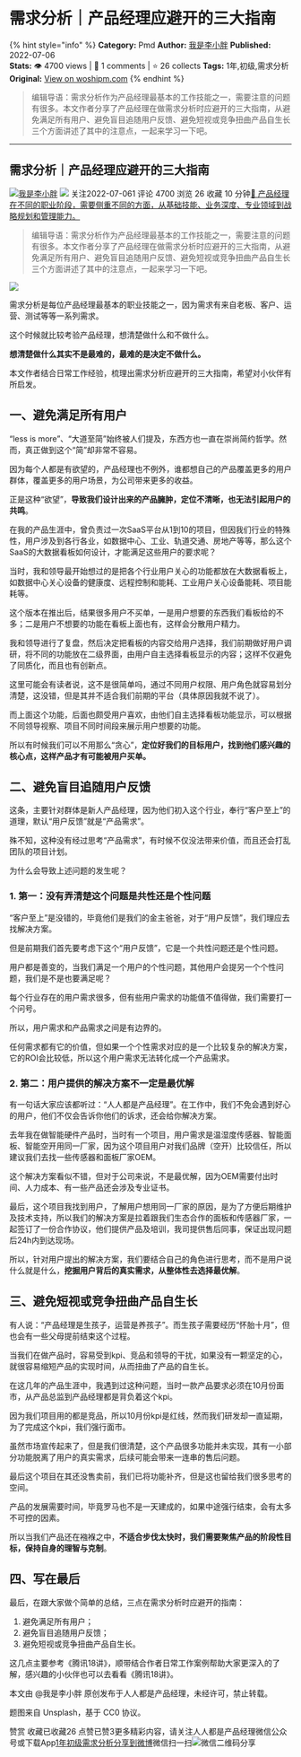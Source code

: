 # 需求分析｜产品经理应避开的三大指南
{% hint style="info" %}
**Category:** Pmd
**Author:** [我是李小胖](https://www.woshipm.com/u/1091870)
**Published:** 2022-07-06  
**Stats:** 👁️ 4700 views | 💬 1 comments | ⭐ 26 collects
**Tags:** 1年,初级,需求分析
**Original:** [View on woshipm.com](https://www.woshipm.com/pmd/5515641.html)
{% endhint %}
> 编辑导语：需求分析作为产品经理最基本的工作技能之一，需要注意的问题有很多。本文作者分享了产品经理在做需求分析时应避开的三大指南，从避免满足所有用户、避免盲目追随用户反馈、避免短视或竞争扭曲产品自生长三个方面讲述了其中的注意点，一起来学习一下吧。

---

## 需求分析｜产品经理应避开的三大指南

[![](https://static.woshipm.com/view/woshipm_api_def_20230201112744_5068.jpg?imageView2/1/w/72/h/72/q/100)](https://www.woshipm.com/u/1091870)[我是李小胖](https://www.woshipm.com/u/1091870) ![](https://static.woshipm.com/tag/1101_1@2x.png) 关注2022-07-061 评论 4700 浏览 26 收藏 10 分钟[🔗 产品经理在不同的职业阶段，需要侧重不同的方面，从基础技能、业务深度、专业领域到战略规划和管理能力。](https://ke.qidianla.com/courses/90pm)

> 编辑导语：需求分析作为产品经理最基本的工作技能之一，需要注意的问题有很多。本文作者分享了产品经理在做需求分析时应避开的三大指南，从避免满足所有用户、避免盲目追随用户反馈、避免短视或竞争扭曲产品自生长三个方面讲述了其中的注意点，一起来学习一下吧。

![](https://image.woshipm.com/wp-files/2022/07/MKKU1a7XCOKl2UuSABIn.jpg)

需求分析是每位产品经理最基本的职业技能之一，因为需求有来自老板、客户、运营、测试等等一系列需求。

这个时候就比较考验产品经理，想清楚做什么和不做什么。

**想清楚做什么其实不是最难的，最难的是决定不做什么。**

本文作者结合日常工作经验，梳理出需求分析应避开的三大指南，希望对小伙伴有所启发。

## 一、避免满足所有用户

“less is more”、“大道至简”始终被人们提及，东西方也一直在崇尚简约哲学。然而，真正做到这个“简”却非常不容易。

因为每个人都是有欲望的，产品经理也不例外，谁都想自己的产品覆盖更多的用户群体，覆盖更多的用户场景，为公司带来更多的收益。

正是这种“欲望”，**导致我们设计出来的产品臃肿，定位不清晰，也无法引起用户的共鸣**。

在我的产品生涯中，曾负责过一次SaaS平台从1到10的项目，但因我们行业的特殊性，用户涉及到各行各业，如数据中心、工业、轨道交通、房地产等等，那么这个SaaS的大数据看板如何设计，才能满足这些用户的要求呢？

当时，我和领导最开始想过的是把各个行业用户关心的功能都放在大数据看板上，如数据中心关心设备的健康度、远程控制和能耗、工业用户关心设备能耗、项目能耗等。

这个版本在推出后，结果很多用户不买单，一是用户想要的东西我们看板给的不多；二是用户不想要的功能在看板上面也有，这样会分散用户精力。

我和领导进行了复盘，然后决定把看板的内容交给用户选择，我们前期做好用户调研，将不同的功能放在二级界面，由用户自主选择看板显示的内容；这样不仅避免了同质化，而且也有创新点。

这里可能会有读者说，这不是很简单吗，通过不同用户权限、用户角色就容易划分清楚，这没错，但是其并不适合我们前期的平台（具体原因我就不说了）。

而上面这个功能，后面也颇受用户喜欢，由他们自主选择看板功能显示，可以根据不同领导视察、项目不同时间段来展示用户想要的功能。

所以有时候我们可以不用那么“贪心”，**定位好我们的目标用户，找到他们感兴趣的核心点，这样产品才有可能被用户买单。**

## 二、避免盲目追随用户反馈

这条，主要针对群体是新人产品经理，因为他们初入这个行业，奉行“客户至上”的道理，默认“用户反馈”就是“产品需求”。

殊不知，这种没有经过思考“产品需求”，有时候不仅没法带来价值，而且还会打乱团队的项目计划。

为什么会导致上述问题的发生呢？

### 1\. 第一：没有弄清楚这个问题是共性还是个性问题

“客户至上”是没错的，毕竟他们是我们的金主爸爸，对于“用户反馈”，我们理应去找解决方案。

但是前期我们首先要考虑下这个“用户反馈”，它是一个共性问题还是个性问题。

用户都是善变的，当我们满足一个用户的个性问题，其他用户会提另一个个性问题，我们是不是也要满足呢？

每个行业存在的用户需求很多，但有些用户需求的功能值不值得做，我们需要打一个问号。

所以，用户需求和产品需求之间是有边界的。

任何需求都有它的价值，但如果一个个性需求对应的是一个比较复杂的解决方案，它的ROI会比较低，所以这个用户需求无法转化成一个产品需求。

### 2\. 第二：用户提供的解决方案不一定是最优解

有一句话大家应该都听过：“人人都是产品经理”。在工作中，我们不免会遇到好心的用户，他们不仅会告诉你他们的诉求，还会给你解决方案。

去年我在做智能硬件产品时，当时有一个项目，用户需求是温湿度传感器、智能面板、智能空开用同一厂家，因为这个项目用户对我们品牌（空开）比较信任，所以建议我们去找一些传感器和面板厂家OEM。

这个解决方案看似不错，但对于公司来说，不是最优解，因为OEM需要付出时间、人力成本、有一些产品还会涉及专业证书。

最后，这个项目我找到用户，了解用户想用同一厂家的原因，是为了方便后期维护及技术支持，所以我们的解决方案是拉着跟我们生态合作的面板和传感器厂家，一起签订了一份合作协议，他们提供产品及培训，我司提供售后同事，保证出现问题后24h内到达现场。

所以，针对用户提出的解决方案，我们要结合自己的角色进行思考，而不是用户说什么就是什么，**挖掘用户背后的真实需求，从整体性去选择最优解**。

## 三、避免短视或竞争扭曲产品自生长

有人说：“产品经理是生孩子，运营是养孩子”。而生孩子需要经历“怀胎十月”，但也会有一些父母提前结束这个过程。

当我们在做产品时，容易受到kpi、竞品和领导的干扰，如果没有一颗坚定的心，就很容易缩短产品的实现时间，从而扭曲了产品的自生长。

在这几年的产品生涯中，我遇到过这种问题，当时一款产品要求必须在10月份面市，从产品总监到产品经理都是背负着这个kpi。

因为我们项目用的都是竞品，所以10月份kpi是红线，然而我们研发却一直延期，为了完成这个kpi，我们强行面市。

虽然市场宣传起来了，但是我们很清楚，这个产品很多功能并未实现，其有一小部分功能脱离了用户的真实需求，后续可能会带来一连串的售后问题。

最后这个项目在其还没售卖前，我们已将功能补齐，但是这也留给我们很多思考的空间。

产品的发展需要时间，毕竟罗马也不是一天建成的，如果中途强行结束，会有太多不可控的因素。

所以当我们产品还在襁褓之中，**不适合步伐太快时，我们需要聚焦产品的阶段性目标，保持自身的理智与克制**。

## 四、写在最后

最后，在跟大家做个简单的总结，三点在需求分析时应避开的指南：

1.  避免满足所有用户；
2.  避免盲目追随用户反馈；
3.  避免短视或竞争扭曲产品自生长。

这几点主要参考《腾讯18讲》，顺带结合作者日常工作案例帮助大家更深入的了解，感兴趣的小伙伴也可以去看看《腾讯18讲》。

本文由 @我是李小胖 原创发布于人人都是产品经理，未经许可，禁止转载。

题图来自 Unsplash，基于 CC0 协议。

赞赏 收藏已收藏26 点赞已赞3更多精彩内容，请关注人人都是产品经理微信公众号或下载App[1年](https://www.woshipm.com/tag/1%e5%b9%b4)[初级](https://www.woshipm.com/tag/%e5%88%9d%e7%ba%a7)[需求分析](https://www.woshipm.com/tag/%e9%9c%80%e6%b1%82%e5%88%86%e6%9e%90)[分享到微博](https://service.weibo.com/share/share.php?appkey=2775287854&title=需求分析｜产品经理应避开的三大指南&url=https://www.woshipm.com/pmd/5515641.html&pic=https://image.woshipm.com/wp-files/2022/07/MKKU1a7XCOKl2UuSABIn.jpg)微信扫一扫![微信二维码](https://api.pwmqr.com/qrcode/create/?url=https://www.woshipm.com/pmd/5515641.html)分享